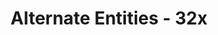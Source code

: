 ---
title: Alternate Entities - 32x
permalink: /article/compliance32xAddons/Alt%20Entities

header-img: article/compliance32xAddons/Alt Entities.png

long_text: Do you find Minecraft's entities too repetitive? Do you wish mobs had more variants? If so, this is the addon for you! It adds variants to a lot of entities! <br> <strong>OptiFine is required for this pack to work.</strong>

authors:
  - Redcoke26:

download: 
  - Planet Minecraft: 
    - https://www.planetminecraft.com/texture-pack/alternate-entities/
---